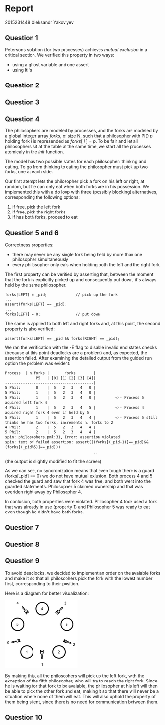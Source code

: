# Report

2015231448 Oleksandr Yakovlyev

## Question 1

Petersons solution (for two processes) achieves _mutual exclusion_ in a critical section. We verified this property in two ways:
- using a ghost variable and one assert
- using ltl's

## Question 2

## Question 3

## Question 4

The philosophers are modeled by processes, and the forks are modeled by a global integer array _forks_, of size N, such that a philosopher with PID _p_ holding fork _i_ is represended as _forks_[ _i_ ] = _p_.
To be fair and let all philosophers sit at the table at the same time, we start all the processes atomicaly in the _init_ function.

The model has two possible states for each philosopher: thinking and eating. To go from thinking to eating the philosopher must pick up two forks, one at each side.

Our first atempt lets the philosopher pick a fork on his left or right, at random, but he can only eat when both forks are in his possession. We implemented this with a do loop with three (possibly blocking) alternatives, corresponding the following options:

1. if free, pick the left fork
2. if free, pick the right forks
3. if has both forks, proceed to eat


## Question 5 and 6
Correctness properties:
* there may never be any single fork being held by more than one philosopher simultaneously
* every philosopher only eats when holding both the left and the right fork

The first property can be verified by asserting that, between the moment that the fork is explicitly picked up and consequently put down, it's always held by the same philosopher.

```
forks[LEFT] = _pid;             // pick up the fork
...
assert(forks[LEFT] == _pid);
...
forks[LEFT] = 0;                // put down
```

The same is applied to both left and right forks and, at this point, the second property is also verified:
```
assert(forks[LEFT] == _pid && forks[RIGHT] == _pid);
```

We ran the verification with the -E flag to disable invalid end states checks (because at this point deadlocks are a problem) and, as expected, the assertion failed.
After examining the detailed output from the guided run option the problem was evident:
```
Process  | n.forks |       forks        |                                         
              P5   | [0] [1] [2] [3] [4]| 
----------------------------------------|                   
5 Phil:       0    |  5   2   3   4   0 |         
5 Phil:       1    |  5   2   3   4   0 |         
5 Phil:       1    |  5   2   3   4   0 |         <-- Process 5 aquired left fork 4
4 Phil:       1    |  5   2   3   4   5 |         <-- Process 4 aquired right fork 4 even if held by 5
5 Phil:       1    |  5   2   3   4   4 |         <-- Process 5 still thinks he has two forks, increments n. forks to 2
4 Phil:       2    |  5   2   3   4   4 |         
5 Phil:       2    |  5   2   3   4   4 |         
spin: philosophers.pml:31, Error: assertion violated
spin: text of failed assertion: assert(((forks[(_pid-1)]==_pid)&&(forks[(_pid%5)]==_pid)))
                                        ...
```
(the output is slightly modified to fit the screen)

As we can see, no syncronization means that even tough there is a guard (forks[_pid] == 0) we do not have mutual exlusion. 
Both process 4 and 5 checked the guard and saw that fork 4 was free, and both went into the guarded statements.
Philosopher 5 claimed ownership and that was overiden right away by Philosopher 4.

In conlusion, both properties were violated. Philosopher 4 took used a fork that was already in use (property 1) and Philosopher 5 was ready to eat even though he didn't have both forks.
## Question 7

## Question 8

## Question 9
To avoid deadlocks, we decided to implement an order on the avaiable forks and make it so that all philosophers pick the fork with the lowest number first, corresponding to their position.

Here is a diagram for better visualization:

![Diagram of Philosophers and forks](diagram.png)

By making this, all the philosophers will pick up the left fork, with the exception of the fifth philosopher, who will try to reach the right fork. Since he is waiting for that fork to be avaiable, the philosopher at his left will then be able to pick the other fork and eat, making it so that there will never be a situation where none of them will eat. This will also uphold the property of them being silent, since there is no need for communication between them.
## Question 10
